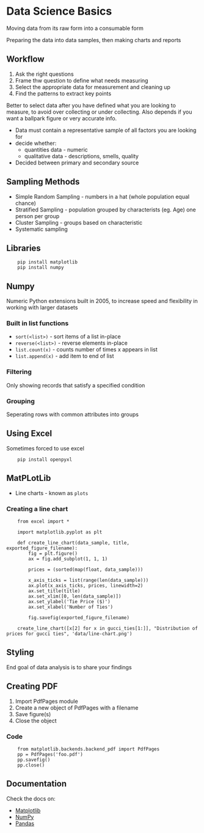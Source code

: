 # Data Science Basics

Moving data from its raw form into a consumable form

Preparing the data into data samples, then making charts and reports

## Workflow

1. Ask the right questions
2. Frame thw question to define what needs measuring
3. Select the appropriate data for measurement and cleaning up
4. Find the patterns to extract key points

Better to select data after you have defined what you are looking to measure, to avoid over collecting or under collecting. Also depends if you want a ballpark figure or very accurate info.

* Data must contain a representative sample of all factors you are looking for
* decide whether:
    * quantities data - numeric
    * qualitative data - descriptions, smells, quality
* Decided between primary and secondary source

## Sampling Methods

* Simple Random Sampling - numbers in a hat (whole population equal chance)
* Stratified Sampling - population grouped by characterists (eg. Age) one person per group
* Cluster Sampling - groups based on characteristic
* Systematic sampling

## Libraries

        pip install matplotlib
        pip install numpy

## Numpy

Numeric Python extensions built in 2005, to increase speed and flexibility in working with larger datasets

### Built in list functions

* `sort(<list>)` - sort items of a list in-place
* `reverse(<list>)` - reverse elements in-place
* `list.count(x)` - counts number of times x appears in list
* `list.append(x)` - add item to end of list

### Filtering

Only showing records that satisfy a specified condition

### Grouping

Seperating rows with common attributes into groups

## Using Excel

Sometimes forced to use excel

        pip install openpyxl

## MatPLotLib

* Line charts - known as `plots`

### Creating a line chart

        from excel import *

        import matplotlib.pyplot as plt

        def create_line_chart(data_sample, title, exported_figure_filename):
            fig = plt.figure()
            ax = fig.add_subplot(1, 1, 1)

            prices = (sorted(map(float, data_sample)))

            x_axis_ticks = list(range(len(data_sample)))
            ax.plot(x_axis_ticks, prices, linewidth=2)
            ax.set_title(title)
            ax.set_xlim([0, len(data_sample)])
            ax.set_ylabel('Tie Price ($)')
            ax.set_xlabel('Number of Ties')

            fig.savefig(exported_figure_filename)

        create_line_chart([x[2] for x in gucci_ties[1:]], "Distribution of prices for gucci ties", 'data/line-chart.png')

## Styling

End goal of data analysis is to share your findings

## Creating PDF

1. Import PdfPages module
2. Create a new object of PdfPages with a filename
3. Save figure(s)
4. Close the object

### Code

        from matplotlib.backends.backend_pdf import PdfPages
        pp = PdfPages('foo.pdf')
        pp.savefig()
        pp.close()

## Documentation

Check the docs on:

* [Matplotlib](https://matplotlib.org/)
* [NumPy](http://www.numpy.org/)
* [Pandas](http://pandas.pydata.org/)

